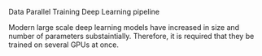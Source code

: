 Data Parallel Training Deep Learning pipeline

Modern large scale deep learning models have increased in size and number of parameters substaintially. Therefore, it is required that they be trained on several GPUs at once.



